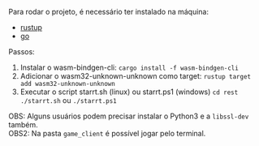 Para rodar o projeto, é necessário ter instalado na máquina:

- [rustup](https://rustup.rs/)
- [go](https://go.dev/doc/install)

Passos:

1. Instalar o wasm-bindgen-cli:
    `cargo install -f wasm-bindgen-cli`
2. Adicionar o wasm32-unknown-unknown como target:
    `rustup target add wasm32-unknown-unknown`
3. Executar o script starrt.sh (linux) ou starrt.ps1 (windows)
    `cd rest`
    `./starrt.sh` ou `./starrt.ps1`

OBS: Alguns usuários podem precisar instalar o Python3 e a `libssl-dev` também.  
OBS2: Na pasta `game_client` é possível jogar pelo terminal.